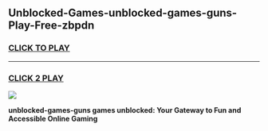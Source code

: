 
## Unblocked-Games-unblocked-games-guns-Play-Free-zbpdn
<h3>
<a href="https://premium76.site?title=unblocked-games-guns&ref=17A">CLICK TO PLAY</a></h3>
<hr>

<h3>
<a href="https://premium76.site?title=unblocked-games-guns&ref=17A">CLICK 2 PLAY</a>
  
</h3>

<a href="https://premium76.site?title=unblocked-games-guns&ref=17A"><img src="https://clearcache.store/games.png"></a>


**unblocked-games-guns games unblocked: Your Gateway to Fun and Accessible Online Gaming**
